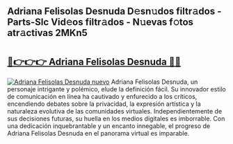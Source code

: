 ## Adriana Felisolas Desnuda D𝚎sn𝚞dos filtr𝚊dos - Parts-Slc Vid𝚎os filtr𝚊dos - N𝚞evas f𝚘tos atr𝚊ctivas 2MKn5

# <h2><a href="http://mbd0kg.tromn.icu/?c=Adriana+Felisolas+Desnuda">🔗👉👉👉 Adriana Felisolas Desnuda 🔗🔗</a></h2>

[![Adriana Felisolas Desnuda nuevo](https://i.imgur.com/pEAQMta.gif)](http://mbd0kg.tromn.icu/?c=Adriana+Felisolas+Desnuda)
Adriana Felisolas Desnuda, un personaje intrigante y polémico, elude la definición fácil. Su innovador estilo de comunicación en línea ha cautivado y enfurecido a los críticos, encendiendo debates sobre la privacidad, la expresión artística y la naturaleza evolutiva de las comunidades virtuales. Independientemente de sus decisiones futuras, su huella en los medios digitales es imborrable. Con una dedicación inquebrantable y un encanto innegable, el progreso de Adriana Felisolas Desnuda en el panorama virtual es imparable.
